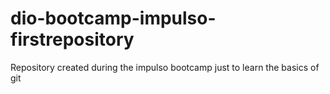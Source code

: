 # dio-bootcamp-impulso-firstrepository
Repository created during the impulso bootcamp just to learn the basics of git
